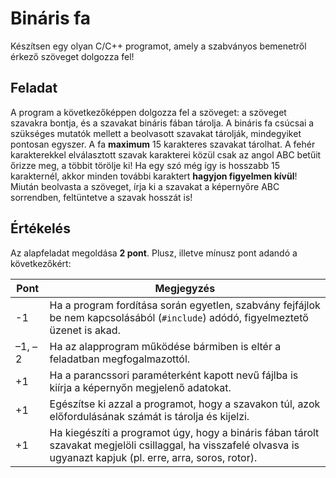 # Bináris fa

Készítsen egy olyan C/C++ programot, amely a szabványos bemenetről érkező szöveget dolgozza fel! 

## Feladat
A program a következőképpen dolgozza fel a szöveget: a szöveget szavakra bontja, és a szavakat bináris fában tárolja. A bináris fa csúcsai a szükséges mutatók mellett a beolvasott szavakat tárolják, mindegyiket pontosan egyszer. A fa **maximum** 15 karakteres szavakat tárolhat. A fehér karakterekkel elválasztott szavak karakterei közül csak az angol ABC betűit őrizze meg, a többit törölje ki! Ha egy szó még így is hosszabb 15 karakternél, akkor minden további karaktert **hagyjon figyelmen kívül**! Miután beolvasta a szöveget, írja ki a szavakat a képernyőre ABC sorrendben, feltüntetve a szavak hosszát is!

## Értékelés
Az alapfeladat megoldása **2 pont**. Plusz, illetve mínusz pont adandó a következőkért:

| Pont | Megjegyzés |
|----------|----------------------------------------------------------------------------------------------------------------------------------|
| -1 | Ha a program fordítása során egyetlen, szabvány fejfájlok be nem kapcsolásából (`#include`) adódó, figyelmeztető üzenet is akad. |
| –1, –2 | Ha az alapprogram működése bármiben is eltér a feladatban megfogalmazottól. |
| +1 | Ha a parancssori paraméterként kapott nevű fájlba is kiírja a képernyőn megjelenő adatokat. |
| +1 | Egészítse ki azzal a programot, hogy a szavakon túl, azok előfordulásának számát is tárolja és kijelzi. |
| +1 | Ha kiegészíti a programot úgy, hogy a bináris fában tárolt szavakat megjelöli csillaggal, ha visszafelé olvasva is ugyanazt kapjuk (pl. erre, arra, soros, rotor). |